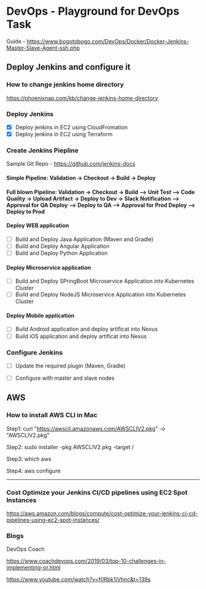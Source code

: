 # DevOps - Playground for DevOps Task

Guide - https://www.bogotobogo.com/DevOps/Docker/Docker-Jenkins-Master-Slave-Agent-ssh.php

## Deploy Jenkins and configure it

### How to change jenkins home directory

https://phoenixnap.com/kb/change-jenkins-home-directory

### Deploy Jenkins

- [X] Deploy jenkins in EC2 using CloudFromation
- [X] Deploy jenkins in EC2 using Terraform 

### Create Jenkins Piepline

Sample Git Repo - https://github.com/jenkins-docs

#### Simple Pipeline: Validation -> Checkout -> Build -> Deploy

#### Full blown Pipeline: Validation -> Checkout -> Build --> Unit Test --> Code Quality -> Upload Artifact -> Deploy to Dev -> Slack Notification --> Approval for QA Deploy --> Deploy to QA --> Approval for Prod Deploy --> Deploy to Prod

#### Deploy WEB application

- [ ] Build and Deploy Java Application (Maven and Gradle)
- [ ] Build and Deploy Angular Application 
- [ ] Build and Deploy Python Application

#### Deploy Microservice application

- [ ] Build and Deploy SPringBoot Microservice Application into Kubernetes Cluster
- [ ] Build and Deploy NodeJS Microservice Application into Kubernetes Cluster

#### Deploy Mobile application

- [ ] Build Android application and deploy artificat into Nexus
- [ ] Build iOS application and deploy artificat into Nexus

### Configure Jenkins

- [ ] Update the required plugin (Maven, Gradle)
- [ ] Configure with master and slave nodes


## AWS

### How to install AWS CLI in Mac

Step1: curl "https://awscli.amazonaws.com/AWSCLIV2.pkg" -o "AWSCLIV2.pkg"

Step2: sudo installer -pkg AWSCLIV2.pkg -target /

Step3: which aws

Step4: aws configure


----------------------------------

### Cost Optimize your Jenkins CI/CD pipelines using EC2 Spot Instances

https://aws.amazon.com/blogs/compute/cost-optimize-your-jenkins-ci-cd-pipelines-using-ec2-spot-instances/

### Blogs

DevOps Coach

https://www.coachdevops.com/2019/03/top-10-challenges-in-implementing-or.html

https://www.youtube.com/watch?v=f0Rbk1iVhnc&t=139s
